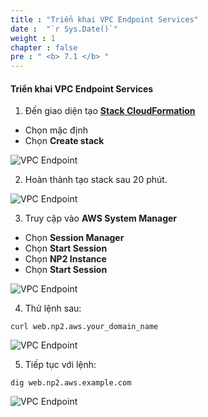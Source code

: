 ```yaml
---
title : "Triển khai VPC Endpoint Services"
date :  "`r Sys.Date()`" 
weight : 1
chapter : false
pre : " <b> 7.1 </b> "
---
```

#### Triển khai VPC Endpoint Services

1. Đến giao diện tạo **[Stack CloudFormation](https://console.aws.amazon.com/cloudformation/home?region=us-east-1#/stacks/create/review?stackName=tgw-vpce&templateURL=https://ee-assets-prod-us-east-1.s3.amazonaws.com/modules/c1bed8fa7fe74c40bcf1d5397530fdcb/v1/IntermediateLab.6.tgw-privatelink.yaml&param_ParentStack=tgw)**

- Chọn mặc định
- Chọn **Create stack**

![VPC Endpoint](/images/Lab-VPC-Endpoint/1/0001.png?featherlight=false&width=90pc)

2. Hoàn thành tạo stack sau 20 phút.

![VPC Endpoint](/images/Lab-VPC-Endpoint/1/0002.png?featherlight=false&width=90pc)

3. Truy cập vào **AWS System Manager**

- Chọn **Session Manager**
- Chọn **Start Session**
- Chọn **NP2 Instance**
- Chọn **Start Session**

![VPC Endpoint](/images/Lab-VPC-Endpoint/1/0003.png?featherlight=false&width=90pc)

4. Thử lệnh sau:

```
curl web.np2.aws.your_domain_name
```

![VPC Endpoint](/images/Lab-VPC-Endpoint-AWS/1/00011.png?featherlight=false&width=90pc)

5. Tiếp tục với lệnh:

```
dig web.np2.aws.example.com
```

![VPC Endpoint](/images/Lab-VPC-Endpoint/1/0005.png?featherlight=false&width=90pc)



